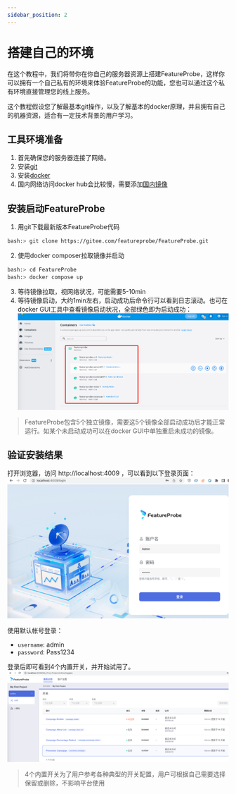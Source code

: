 ```yaml
---
sidebar_position: 2
---
```


# 搭建自己的环境

在这个教程中，我们将带你在你自己的服务器资源上搭建FeatureProbe，这样你可以拥有一个自己私有的环境来体验FeatureProbe的功能，您也可以通过这个私有环境直接管理您的线上服务。

这个教程假设您了解最基本git操作，以及了解基本的docker原理，并且拥有自己的机器资源，适合有一定技术背景的用户学习。

## 工具环境准备

1. 首先确保您的服务器连接了网络。
2. 安装[git](https://git-scm.com/) 
3. 安装[docker](https://www.docker.com/) 
4. 国内网络访问docker hub会比较慢，需要添加[国内镜像](https://gitee.com/featureprobe/FeatureProbe/blob/main/DOCKER_HUB.md)

## 安装启动FeatureProbe

1. 用git下载最新版本FeatureProbe代码
~~~bash
bash:> git clone https://gitee.com/featureprobe/FeatureProbe.git
~~~
2. 使用docker composer拉取镜像并启动
~~~bash
bash:> cd FeatureProbe
bash:> docker compose up
~~~
3. 等待镜像拉取，视网络状况，可能需要5-10min
4. 等待镜像启动，大约1min左右，启动成功后命令行可以看到日志滚动。也可在docker GUI工具中查看镜像启动状况，全部绿色即为启动成功：
![docker startup](../../../../../pictures/docker_startup.png)
> FeatureProbe包含5个独立镜像，需要这5个镜像全部启动成功后才能正常运行。如某个未启动成功可以在docker GUI中单独重启未成功的镜像。

## 验证安装结果

打开浏览器，访问 http://localhost:4009 ，可以看到以下登录页面：
![login](../../../../../pictures/docker_login.png)

使用默认帐号登录：
* `username`: admin
* `password`: Pass1234

登录后即可看到4个内置开关，并开始试用了。
![toggle list](../../../../../pictures/docker_toggle_list_cn.png)

> 4个内置开关为了用户参考各种典型的开关配置，用户可根据自己需要选择保留或删除，不影响平台使用